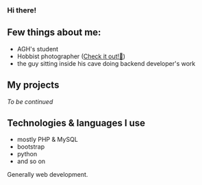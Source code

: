 ### Hi there!

## Few things about me:
* AGH's student
* Hobbist photographer ([Check it out!📸](https://instagram.com/patryk.kozuch))
* the guy sitting inside his cave doing backend developer's work

## My projects
*To be continued*

## Technologies & languages I use
* mostly PHP & MySQL
* bootstrap
* python
* and so on

Generally web development.
